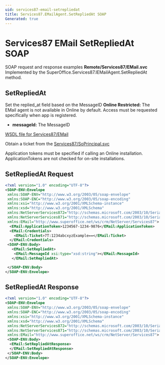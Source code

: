 ```yaml
---
uid: services87-email-setrepliedat
title: Services87.EMailAgent.SetRepliedAt SOAP
Generated: true
---
```


# Services87 EMail SetRepliedAt SOAP

SOAP request and response examples **Remote/Services87/EMail.svc**
Implemented by the <see cref="M:SuperOffice.Services87.IEMailAgent.SetRepliedAt">SuperOffice.Services87.IEMailAgent.SetRepliedAt</see> method.

## SetRepliedAt

Set the replied\_at field based on the MessageID
<para /><b>Online Restricted:</b> The EMail agent is not available in Online by default. Access must be requested specifically when app is registered.

* **messageId:** The MessageID



[WSDL file for Services87/EMail](../Services87-EMail.md)

Obtain a ticket from the [Services87/SoPrincipal.svc](../SoPrincipal/index.md)

Application tokens must be specified if calling an Online installation. ApplicationTokens are not checked for on-site installations.

## SetRepliedAt Request

```xml
<?xml version="1.0" encoding="UTF-8"?>
<SOAP-ENV:Envelope
 xmlns:SOAP-ENV="http://www.w3.org/2003/05/soap-envelope"
 xmlns:SOAP-ENC="http://www.w3.org/2003/05/soap-encoding"
 xmlns:xsi="http://www.w3.org/2001/XMLSchema-instance"
 xmlns:xsd="http://www.w3.org/2001/XMLSchema"
 xmlns:NetServerServices872="http://schemas.microsoft.com/2003/10/Serialization/Arrays"
 xmlns:NetServerServices871="http://schemas.microsoft.com/2003/10/Serialization/"
 xmlns:EMail="http://www.superoffice.net/ws/crm/NetServer/Services87">
  <EMail:ApplicationToken>1234567-1234-9876</EMail:ApplicationToken>
  <EMail:Credentials>
    <EMail:Ticket>7T:1234abcxyzExample==</EMail:Ticket>
  </EMail:Credentials>
 <SOAP-ENV:Body>
   <EMail:SetRepliedAt>
    <EMail:MessageId xsi:type="xsd:string"></EMail:MessageId>
   </EMail:SetRepliedAt>

 </SOAP-ENV:Body>
</SOAP-ENV:Envelope>

```


## SetRepliedAt Response

```xml
<?xml version="1.0" encoding="UTF-8"?>
<SOAP-ENV:Envelope
 xmlns:SOAP-ENV="http://www.w3.org/2003/05/soap-envelope"
 xmlns:SOAP-ENC="http://www.w3.org/2003/05/soap-encoding"
 xmlns:xsi="http://www.w3.org/2001/XMLSchema-instance"
 xmlns:xsd="http://www.w3.org/2001/XMLSchema"
 xmlns:NetServerServices872="http://schemas.microsoft.com/2003/10/Serialization/Arrays"
 xmlns:NetServerServices871="http://schemas.microsoft.com/2003/10/Serialization/"
 xmlns:EMail="http://www.superoffice.net/ws/crm/NetServer/Services87">
 <SOAP-ENV:Body>
  <EMail:SetRepliedAtResponse>
  </EMail:SetRepliedAtResponse>
 </SOAP-ENV:Body>
</SOAP-ENV:Envelope>

```

